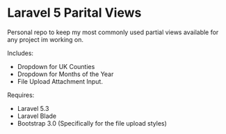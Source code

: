 # Laravel 5 Parital Views
Personal repo to keep my most commonly used partial views available for any project im working on.

Includes:
 - Dropdown for UK Counties
 - Dropdown for Months of the Year
 - File Upload Attachment Input.
 
 Requires:
  - Laravel 5.3
  - Laravel Blade
  - Bootstrap 3.0 (Specifically for the file upload styles)
